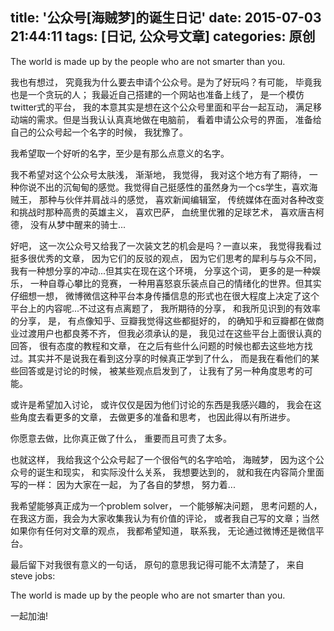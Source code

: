 title: '公众号[海贼梦]的诞生日记'
date: 2015-07-03 21:44:11
tags: [日记, 公众号文章]
categories: 原创
---

The world is made up by the people who are not smarter than you.

<!-- more -->

我也有想过， 究竟我为什么要去申请个公众号。是为了好玩吗？有可能， 毕竟我也是一个贪玩的人； 我最近自己搭建的一个网站也准备上线了， 是一个模仿twitter式的平台， 我的本意其实是想在这个公众号里面和平台一起互动， 满足移动端的需求。但是当我认认真真地做在电脑前， 看着申请公众号的界面， 准备给自己的公众号起一个名字的时候，
我犹豫了。

我希望取一个好听的名字，至少是有那么点意义的名字。

我不希望对这个公众号太肤浅， 渐渐地， 我觉得， 我对这个地方有了期待， 一种你说不出的沉甸甸的感觉。我觉得自己挺感性的虽然身为一个cs学生，喜欢海贼王， 那种与伙伴并肩战斗的感觉， 喜欢新闻编辑室， 传统媒体在面对各种改变和挑战时那种高贵的英雄主义， 喜欢巴萨， 血统里优雅的足球艺术， 喜欢唐吉柯德， 没有从梦中醒来的骑士...

好吧， 这一次公众号又给我了一次装文艺的机会是吗？一直以来， 我觉得我看过挺多很优秀的文章， 因为它们的反驳的观点， 因为它们思考的犀利与与众不同， 我有一种想分享的冲动...但其实在现在这个环境， 分享这个词， 更多的是一种娱乐， 一种自尊心攀比的竞赛， 一种用喜怒哀乐装点自己的情绪化的世界。但其实仔细想一想， 微博微信这种平台本身传播信息的形式也在很大程度上决定了这个平台上的内容呢...不过这有点离题了， 我所期待的分享， 和我所见识到的有效率的分享， 是， 有点像知乎、豆瓣我觉得这些都挺好的， 的确知乎和豆瓣都在做商业过渡用户也都良莠不齐， 但我必须承认的是， 我见过在这些平台上面很认真的回答， 很有态度的教程和文章， 在之后有些什么问题的时候也都去这些地方找过。其实并不是说我在看到这分享的时候真正学到了什么， 而是我在看他们的某些回答或是讨论的时候， 被某些观点启发到了， 让我有了另一种角度思考的可能。

或许是希望加入讨论， 或许仅仅是因为他们讨论的东西是我感兴趣的， 我会在这些角度去看更多的文章， 去做更多的准备和思考， 也因此得以有所进步。

你愿意去做，比你真正做了什么， 重要而且可贵了太多。

也就这样， 我给我这个公众号起了一个很俗气的名字哈哈， 海贼梦， 因为这个公众号的诞生和现实， 和实际没什么关系， 我想要达到的， 就和我在内容简介里面写的一样： 因为大家在一起， 为了各自的梦想， 努力着...

我希望能够真正成为一个problem solver， 一个能够解决问题， 思考问题的人，在我这方面，我会为大家收集我认为有价值的评论， 或者我自己写的文章；当然如果你有任何对文章的观点， 我都希望知道， 联系我， 无论通过微博还是微信平台。

最后留下对我很有意义的一句话， 原句的意思我记得可能不太清楚了， 来自 steve jobs:

The world is made up by the people who are not smarter than you.

一起加油!
